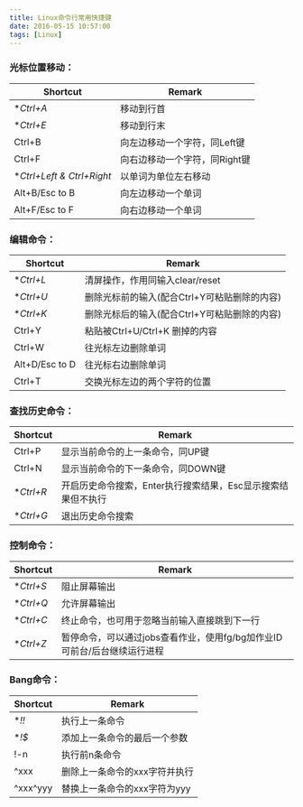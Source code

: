 ```yaml
---
title: Linux命令行常用快捷键
date: 2016-05-15 10:57:00
tags: [Linux]
---
```


### **光标位置移动：**
| Shortcut                   | Remark                             |
| -------------------------- | ---------------------------------- |
| **Ctrl+A*                  | 移动到行首|
| **Ctrl+E*                  | 移动到行末|
| Ctrl+B                     | 向左边移动一个字符，同Left键|
| Ctrl+F                     | 向右边移动一个字符，同Right键|
| **Ctrl+Left & Ctrl+Right*  | 以单词为单位左右移动|
| Alt+B/Esc to B             | 向左边移动一个单词|
| Alt+F/Esc to F             | 向右边移动一个单词|

### **编辑命令：**
| Shortcut                   | Remark                             |
| -------------------------- | ---------------------------------- |
| **Ctrl+L*                  | 清屏操作，作用同输入clear/reset|
| **Ctrl+U*                  | 删除光标前的输入(配合Ctrl+Y可粘贴删除的内容)|
| **Ctrl+K*                  | 删除光标后的输入(配合Ctrl+Y可粘贴删除的内容)|
| Ctrl+Y                     | 粘贴被Ctrl+U/Ctrl+K 删掉的内容|
| Ctrl+W                     | 往光标左边删除单词|
| Alt+D/Esc to D             | 往光标右边删除单词|
| Ctrl+T                     | 交换光标左边的两个字符的位置|

### **查找历史命令：**
| Shortcut                   | Remark                             |
| -------------------------- | ---------------------------------- |
| Ctrl+P                     | 显示当前命令的上一条命令，同UP键|
| Ctrl+N                     | 显示当前命令的下一条命令，同DOWN键|
| **Ctrl+R*                  | 开启历史命令搜索，Enter执行搜索结果，Esc显示搜索结果但不执行|
| **Ctrl+G*                  | 退出历史命令搜索|

### **控制命令：**
| Shortcut                   | Remark                             |
| -------------------------- | ---------------------------------- |
| **Ctrl+S*                  | 阻止屏幕输出|
| **Ctrl+Q*                  | 允许屏幕输出|
| **Ctrl+C*                  | 终止命令，也可用于忽略当前输入直接跳到下一行|
| **Ctrl+Z*                  | 暂停命令，可以通过jobs查看作业，使用fg/bg加作业ID可前台/后台继续运行进程|

### **Bang命令：**
| Shortcut                   | Remark                             |
| -------------------------- | ---------------------------------- |
| **!!*                      | 执行上一条命令|
| **!$*                      | 添加上一条命令的最后一个参数|
| !-n                        | 执行前n条命令|
| ^xxx                       | 删除上一条命令的xxx字符并执行|
| ^xxx^yyy                   | 替换上一条命令的xxx字符为yyy|